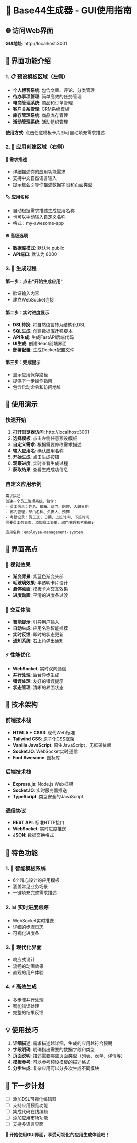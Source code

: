 # 🎨 Base44生成器 - GUI使用指南

## 🌐 访问Web界面

**GUI地址**: http://localhost:3001

## 🎯 界面功能介绍

### 1. 📋 预设模板区域（左侧）
- **个人博客系统**: 包含文章、评论、分类管理
- **待办事项管理**: 简单高效的任务管理
- **电商管理系统**: 商品和订单管理
- **客户关系管理**: CRM系统模板
- **库存管理系统**: 商品库存管理
- **活动管理系统**: 活动组织管理

**使用方式**: 点击任意模板卡片即可自动填充需求描述

### 2. 🎨 应用创建区域（右侧）

#### 📝 需求描述
- 详细描述你的应用功能需求
- 支持中文自然语言输入
- 提示框会引导你描述数据字段和页面类型

#### 🏷️ 应用名称
- 自动根据需求描述生成应用名称
- 也可以手动输入自定义名称
- 格式：my-awesome-app

#### ⚙️ 高级选项
- **数据库模式**: 默认为 public
- **API端口**: 默认为 8000

### 3. 🚀 生成过程

#### 第一步：点击"开始生成应用"
- 验证输入内容
- 建立WebSocket连接

#### 第二步：实时进度显示
- **DSL转换**: 将自然语言转为结构化DSL
- **SQL生成**: 创建数据库迁移脚本
- **API生成**: 生成FastAPI后端代码
- **UI生成**: 创建React前端界面
- **部署配置**: 生成Docker配置文件

#### 第三步：完成提示
- 显示应用保存路径
- 提供下一步操作指南
- 包含启动命令和访问地址

## 🎪 使用演示

### 快速开始
1. **打开浏览器访问**: http://localhost:3001
2. **选择模板**: 点击左侧任意预设模板
3. **自定义需求**: 根据需要修改需求描述
4. **输入应用名**: 确认应用名称
5. **开始生成**: 点击生成按钮
6. **观察进度**: 实时查看生成过程
7. **获取结果**: 查看生成成功信息

### 自定义应用示例
```
需求描述：
创建一个员工管理系统，包含：
- 员工信息：姓名、邮箱、部门、职位、入职日期
- 部门管理：部门名称、负责人、预算
- 考勤记录：员工ID、日期、上班时间、下班时间
需要员工列表页、添加员工表单、部门管理和考勤统计

应用名称：employee-management-system
```

## 🌟 界面亮点

### 🎨 视觉效果
- **渐变背景**: 紫蓝色渐变头部
- **毛玻璃效果**: 半透明卡片设计
- **悬停动画**: 模板卡片交互效果
- **进度动画**: 平滑的进度条过渡

### 📱 交互体验
- **智能提示**: 引导用户输入
- **自动生成**: 应用名称智能推荐
- **实时反馈**: 即时的状态更新
- **通知系统**: 右上角弹出通知

### ⚡ 性能优化
- **WebSocket**: 实时双向通信
- **并行处理**: 后台异步生成
- **错误处理**: 友好的错误提示
- **状态管理**: 清晰的界面状态

## 🔧 技术架构

### 前端技术栈
- **HTML5 + CSS3**: 现代Web标准
- **Tailwind CSS**: 原子化CSS框架
- **Vanilla JavaScript**: 原生JavaScript，无框架依赖
- **Socket.IO**: WebSocket实时通信
- **Font Awesome**: 图标库

### 后端技术栈
- **Express.js**: Node.js Web框架
- **Socket.IO**: 实时服务器推送
- **TypeScript**: 类型安全的JavaScript

### 通信协议
- **REST API**: 标准HTTP接口
- **WebSocket**: 实时进度推送
- **JSON**: 数据交换格式

## 🎉 特色功能

### 1. 🤖 智能模板系统
- 6个精心设计的应用模板
- 涵盖常见业务场景
- 一键填充完整需求描述

### 2. 📊 实时进度跟踪
- WebSocket实时推送
- 详细的步骤日志
- 可视化进度条

### 3. 🎨 现代化界面
- 响应式设计
- 流畅的动画效果
- 直观的用户体验

### 4. ⚡ 高效生成
- 多步骤并行处理
- 智能错误处理
- 完整的结果反馈

## 💡 使用技巧

1. **详细描述**: 需求描述越详细，生成的应用越符合预期
2. **字段明确**: 明确指出需要的数据字段和类型
3. **页面说明**: 描述需要哪些页面类型（列表、表单、详情等）
4. **模板参考**: 可以参考预设模板的描述格式
5. **分步生成**: 复杂应用可以分多次生成不同模块

## 🎯 下一步计划

- [ ] 添加DSL可视化编辑器
- [ ] 支持应用预览功能
- [ ] 集成代码在线编辑
- [ ] 添加应用市场功能
- [ ] 支持多语言界面

**🎉 开始使用GUI界面，享受可视化的应用生成体验吧！** 